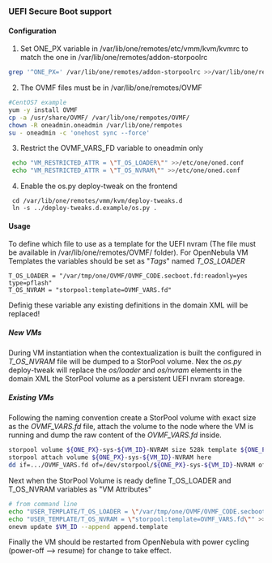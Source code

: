 ### UEFI Secure Boot support

#### Configuration

1. Set ONE_PX variable in /var/lib/one/remotes/etc/vmm/kvm/kvmrc to match the one in /var/lib/one/remotes/addon-storpoolrc

```bash
grep '^ONE_PX=' /var/lib/one/remotes/addon-storpoolrc >>/var/lib/one/remotes/etc/vmm/kvm/kvmrc
```

2. The OVMF files must be in /var/lib/one/remotes/OVMF

```bash
#CentOS7 example
yum -y install OVMF
cp -a /usr/share/OVMF/ /var/lib/one/rempotes/OVMF/
chown -R oneadmin.oneadmin /var/lib/one/rempotes
su - oneadmin -c 'onehost sync --force'
```

3. Restrict the OVMF_VARS_FD variable to oneadmin only

```bash
 echo "VM_RESTRICTED_ATTR = \"T_OS_LOADER\"" >>/etc/one/oned.conf
 echo "VM_RESTRICTED_ATTR = \"T_OS_NVRAM\"" >>/etc/one/oned.conf
```

4. Enable the os.py deploy-tweak on the frontend

```
 cd /var/lib/one/remotes/vmm/kvm/deploy-tweaks.d
 ln -s ../deploy-tweaks.d.example/os.py .
```

#### Usage


To define which file to use as a template for the UEFI nvram (The file must be available in /var/lib/one/remotes/OVMF/ folder).
For OpenNebula VM Templates the variables should be set as "*Tags*" named *T_OS_LOADER*

```
T_OS_LOADER = "/var/tmp/one/OVMF/OVMF_CODE.secboot.fd:readonly=yes type=pflash"
T_OS_NVRAM = "storpool:template=OVMF_VARS.fd"
```

Definig these variable any existing definitions in the domain XML will be replaced!

##### New VMs

During VM instantiation when the contextualization is built the configured in *T_OS_NVRAM* file will be dumped to a StorPool volume.
Nex the *os.py* deploy-tweak will replace the *os/loader* and *os/nvram* elements in the domain XML the StorPool volume as a persistent UEFI nvram storeage.

##### Existing VMs

Following the naming convention create a StorPool volume with exact size as the *OVMF_VARS.fd* file, attach the volume to the node where the VM is running and dump the raw content of the *OVMF_VARS.fd* inside.

```bash
storpool volume ${ONE_PX}-sys-${VM_ID}-NVRAM size 528k template ${ONE_PX}-ds-${SYSTEM_DS_ID}
storpool attach volume ${ONE_PX}-sys-${VM_ID}-NVRAM here
dd if=.../OVMF_VARS.fd of=/dev/storpool/${ONE_PX}-sys-${VM_ID}-NVRAM oflag=direct
```

Next when the StorPool Volume is ready define T_OS_LOADER and T_OS_NVRAM variables as "VM Attributes"

```bash
# from command line
echo "USER_TEMPLATE/T_OS_LOADER = \"/var/tmp/one/OVMF/OVMF_CODE.secboot.fd:readonly=yes type=pflash\"" > append.template
echo "USER_TEMPLATE/T_OS_NVRAM = \"storpool:template=OVMF_VARS.fd\"" >>append.template
onevm update $VM_ID --append append.template
```

Finally the VM should be restarted from OpenNebula with power cycling (power-off --> resume) for change to take effect.
